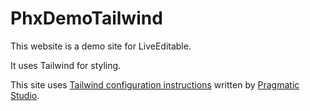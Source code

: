 # PhxDemoTailwind

This website is a demo site for LiveEditable.

It uses Tailwind for styling.

This site uses [Tailwind configuration instructions][1] written by [Pragmatic Studio][2].

[1]: https://pragmaticstudio.com/tutorials/adding-tailwind-css-to-phoenix
[2]: https://pragmaticstudio.com/
